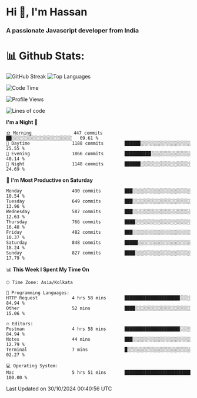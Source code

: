 # Hi 👋, I'm Hassan
### A passionate Javascript developer from India


# 📊 Github Stats:
![GitHub Streak](https://github-readme-streak-stats.herokuapp.com/?user=codeblooded47&theme=dracula&hide_border=false)
![Top Languages](https://github-readme-stats.vercel.app/api/top-langs/?username=codeblooded47&layout=compact&theme=dracula)



<!--START_SECTION:waka-->
![Code Time](http://img.shields.io/badge/Code%20Time-857%20hrs%209%20mins-blue)

![Profile Views](http://img.shields.io/badge/Profile%20Views-1-blue)

![Lines of code](https://img.shields.io/badge/From%20Hello%20World%20I%27ve%20Written-23.6%20million%20lines%20of%20code-blue)

**I'm a Night 🦉** 

```text
🌞 Morning                447 commits         ██░░░░░░░░░░░░░░░░░░░░░░░   09.61 % 
🌆 Daytime                1188 commits        ██████░░░░░░░░░░░░░░░░░░░   25.55 % 
🌃 Evening                1866 commits        ██████████░░░░░░░░░░░░░░░   40.14 % 
🌙 Night                  1148 commits        ██████░░░░░░░░░░░░░░░░░░░   24.69 % 
```
📅 **I'm Most Productive on Saturday** 

```text
Monday                   490 commits         ███░░░░░░░░░░░░░░░░░░░░░░   10.54 % 
Tuesday                  649 commits         ███░░░░░░░░░░░░░░░░░░░░░░   13.96 % 
Wednesday                587 commits         ███░░░░░░░░░░░░░░░░░░░░░░   12.63 % 
Thursday                 766 commits         ████░░░░░░░░░░░░░░░░░░░░░   16.48 % 
Friday                   482 commits         ███░░░░░░░░░░░░░░░░░░░░░░   10.37 % 
Saturday                 848 commits         █████░░░░░░░░░░░░░░░░░░░░   18.24 % 
Sunday                   827 commits         ████░░░░░░░░░░░░░░░░░░░░░   17.79 % 
```


📊 **This Week I Spent My Time On** 

```text
🕑︎ Time Zone: Asia/Kolkata

💬 Programming Languages: 
HTTP Request             4 hrs 58 mins       █████████████████████░░░░   84.94 % 
Other                    52 mins             ████░░░░░░░░░░░░░░░░░░░░░   15.06 % 

🔥 Editors: 
Postman                  4 hrs 58 mins       █████████████████████░░░░   84.94 % 
Notes                    44 mins             ███░░░░░░░░░░░░░░░░░░░░░░   12.79 % 
Terminal                 7 mins              █░░░░░░░░░░░░░░░░░░░░░░░░   02.27 % 

💻 Operating System: 
Mac                      5 hrs 51 mins       █████████████████████████   100.00 % 
```


 Last Updated on 30/10/2024 00:40:56 UTC
<!--END_SECTION:waka-->

